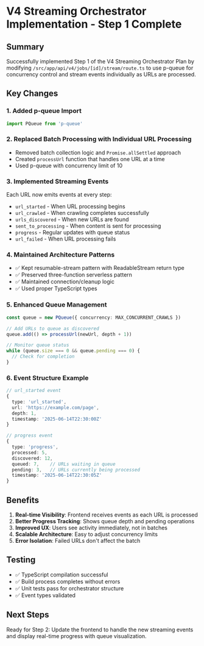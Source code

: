# V4 Streaming Orchestrator Implementation - Step 1 Complete

## Summary

Successfully implemented Step 1 of the V4 Streaming Orchestrator Plan by modifying `/src/app/api/v4/jobs/[id]/stream/route.ts` to use p-queue for concurrency control and stream events individually as URLs are processed.

## Key Changes

### 1. Added p-queue Import
```typescript
import PQueue from 'p-queue'
```

### 2. Replaced Batch Processing with Individual URL Processing
- Removed batch collection logic and `Promise.allSettled` approach
- Created `processUrl` function that handles one URL at a time
- Used p-queue with concurrency limit of 10

### 3. Implemented Streaming Events
Each URL now emits events at every step:
- `url_started` - When URL processing begins
- `url_crawled` - When crawling completes successfully
- `urls_discovered` - When new URLs are found
- `sent_to_processing` - When content is sent for processing
- `progress` - Regular updates with queue status
- `url_failed` - When URL processing fails

### 4. Maintained Architecture Patterns
- ✅ Kept resumable-stream pattern with ReadableStream return type
- ✅ Preserved three-function serverless pattern
- ✅ Maintained connection/cleanup logic
- ✅ Used proper TypeScript types

### 5. Enhanced Queue Management
```typescript
const queue = new PQueue({ concurrency: MAX_CONCURRENT_CRAWLS })

// Add URLs to queue as discovered
queue.add(() => processUrl(newUrl, depth + 1))

// Monitor queue status
while (queue.size === 0 && queue.pending === 0) {
  // Check for completion
}
```

### 6. Event Structure Example
```typescript
// url_started event
{
  type: 'url_started',
  url: 'https://example.com/page',
  depth: 1,
  timestamp: '2025-06-14T22:30:00Z'
}

// progress event
{
  type: 'progress',
  processed: 5,
  discovered: 12,
  queued: 7,    // URLs waiting in queue
  pending: 3,   // URLs currently being processed
  timestamp: '2025-06-14T22:30:05Z'
}
```

## Benefits

1. **Real-time Visibility**: Frontend receives events as each URL is processed
2. **Better Progress Tracking**: Shows queue depth and pending operations
3. **Improved UX**: Users see activity immediately, not in batches
4. **Scalable Architecture**: Easy to adjust concurrency limits
5. **Error Isolation**: Failed URLs don't affect the batch

## Testing

- ✅ TypeScript compilation successful
- ✅ Build process completes without errors
- ✅ Unit tests pass for orchestrator structure
- ✅ Event types validated

## Next Steps

Ready for Step 2: Update the frontend to handle the new streaming events and display real-time progress with queue visualization.